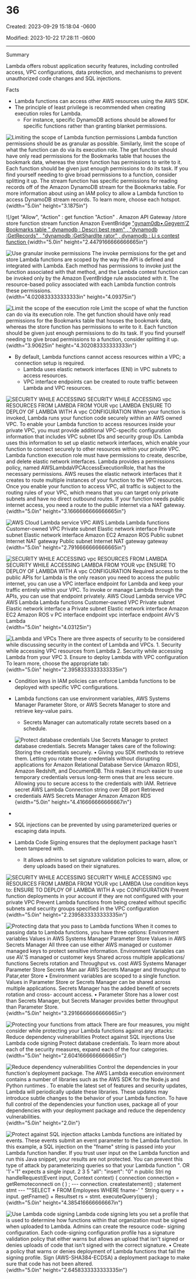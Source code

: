 # 36

Created: 2023-09-29 15:18:04 -0600

Modified: 2023-10-22 17:28:11 -0600

---

Summary

Lambda offers robust application security features, including controlled access, VPC configurations, data protection, and mechanisms to prevent unauthorized code changes and SQL injections.

Facts

- Lambda functions can access other AWS resources using the AWS SDK.
- The principle of least privilege is recommended when creating execution roles for Lambda.
  - For instance, specific DynamoDB actions should be allowed for specific functions rather than granting blanket permissions.



![Limiting the scope of Lambda function permissions Lambda function permissions should be as granular as possible. Similarly, limit the scope of what the function can do via its execution role. The get function should have only read permissions for the Bookmarks table that houses the bookmark data, whereas the store function has permissions to write to it. Each function should be given just enough permissions to do its task. If you find yourself needing to give broad permissions to a function, consider splitting it up. The stream function has specific permissions for reading records off of the Amazon DynamoDB stream for the Bookmarks table. For more information about using an IAM policy to allow a Lambda function to access DynamoDB stream records. To learn more, choose each hotspot. ](../../../media/AWS-Developing-Serverless-Solutions-on-AWS-Module-10-36-image1.png){width="5.0in" height="3.1875in"}



![/get "Allow", "Action" : get function "Action" . Amazon API Gateway /store store function stream function Amazon EventBridge [ "gynam0db•.Gegyem'Z Bookmarks table " dynamodb : Descri best ream" , "dynamodb :GetRecords" , "dynamodb :GetShardIte rator" , dynamodb : Li s contest function ](../../../media/AWS-Developing-Serverless-Solutions-on-AWS-Module-10-36-image2.png){width="5.0in" height="2.4479166666666665in"}



![Use granular invoke permissions The invoke permissions for the get and store Lambda functions are scoped by the way the API is defined and integrated with Lambda. Each method has permissions to invoke just the function associated with that method, and the Lambda contest function can be invoked only by the Amazon EventBridge rule associated with it. The resource-based policy associated with each Lambda function controls these permissions. ](../../../media/AWS-Developing-Serverless-Solutions-on-AWS-Module-10-36-image3.png){width="4.020833333333333in" height="4.09375in"}



![Limit the scope of the execution role Limit the scope of what the function can do via its execution role. The get function should have only read permissions for the Bookmarks table that houses the bookmark data, whereas the store function has permissions to write to it. Each function should be given just enough permissions to do its task. If you find yourself needing to give broad permissions to a function, consider splitting it up. ](../../../media/AWS-Developing-Serverless-Solutions-on-AWS-Module-10-36-image4.png){width="3.90625in" height="4.302083333333333in"}









- By default, Lambda functions cannot access resources within a VPC; a connection setup is required.
  - Lambda uses elastic network interfaces (ENI) in VPC subnets to access resources.
  - VPC interface endpoints can be created to route traffic between Lambda and VPC resources.



![SECURITY WHILE ACCESSING SECURITY WHILE ACCESSING vpc RESOURCES FROM LAMBDA FROM YOUR vpc LAMBDA ENSURE TO DEPLOY OF LAMBDA WITH A vpc CONFIGURATION When your function is invoked, Lambda runs your function code securely within an AWS owned VPC. To enable your Lambda function to access resources inside your private VPC, you must provide additional VPC-specific configuration information that includes VPC subnet IDs and security group IDs. Lambda uses this information to set up elastic network interfaces, which enable your function to connect securely to other resources within your private VPC. Lambda function execution role must have permissions to create, describe, and delete elastic network interfaces. Lambda provides a permissions policy, named AWSLambdaVPCAccessExecutionRole, that has the necessary permissions. AWS reuses the elastic network interfaces that it creates to route multiple instances of your function to the VPC resources. Once you enable your function to access VPC, all traffic is subject to the routing rules of your VPC, which means that you can target only private subnets and have no direct outbound routes. If your function needs public internet access, you need a route to the public internet via a NAT gateway. ](../../../media/AWS-Developing-Serverless-Solutions-on-AWS-Module-10-36-image5.png){width="5.0in" height="3.1666666666666665in"}



![AWS Cloud Lambda service VPC AWS Lambda Lambda functions Customer-owned VPC Private subnet Elastic network interface Private subnet Elastic network interface Amazon EC2 Amazon ROS Public subnet Internet NAT gateway Public subnet Internet NAT gateway gateway ](../../../media/AWS-Developing-Serverless-Solutions-on-AWS-Module-10-36-image6.png){width="5.0in" height="2.7916666666666665in"}



![SECURITY WHILE ACCESSING vpc RESOURCES FROM LAMBDA SECURITY WHILE ACCESSING LAMBDA FROM YOUR vpc ENSURE TO DEPLOY OF LAMBDA WITH A vpc CONFIGURATION Required access to the public APIs for Lambda is the only reason you need to access the public internet, you can use a VPC interface endpoint for Lambda and keep your traffic entirely within your VPC. To invoke or manage Lambda through the APIs, you can use that endpoint privately. AWS Cloud Lambda service VPC AWS Lambda Lambda functions Customer-owned VPC Private subnet Elastic network interface a Private subnet Elastic network interface Amazon EC2 Amazon ROS v PC interface endpoint vpc interface endpoint AVv'S Lambda ](../../../media/AWS-Developing-Serverless-Solutions-on-AWS-Module-10-36-image7.png){width="5.0in" height="4.03125in"}



![Lambda and VPCs There are three aspects of security to be considered while discussing security in the context of Lambda and VPCs. 1. Security while accessing VPC resources from Lambda 2. Security while accessing Lambda from your VPC 3. Ensure to deploy Lambda with VPC configuration To learn more, choose the appropriate tab: ](../../../media/AWS-Developing-Serverless-Solutions-on-AWS-Module-10-36-image8.png){width="5.0in" height="2.3958333333333335in"}









- Condition keys in IAM policies can enforce Lambda functions to be deployed with specific VPC configurations.
- Lambda functions can use environment variables, AWS Systems Manager Parameter Store, or AWS Secrets Manager to store and retrieve key-value pairs.
  - Secrets Manager can automatically rotate secrets based on a schedule.





- ![Protect database credentials Use Secrets Manager to protect database credentials. Secrets Manager takes care of the following: Storing the credentials securely. • Giving you SDK methods to retrieve them. Letting you rotate these credentials without disrupting applications for Amazon Relational Database Service (Amazon RDS), Amazon Redshift, and DocumentDB. This makes it much easier to use temporary credentials versus long-term ones that are less secure. Allowing you to secure access to the credentials with IAM. Retrieve secret AWS Lambda Connection string over DB port Retrieved credentials AWS Secrets Manager Amazon Amazon RDS ](../../../media/AWS-Developing-Serverless-Solutions-on-AWS-Module-10-36-image9.png){width="5.0in" height="4.416666666666667in"}
- 
- SQL injections can be prevented by using parameterized queries or escaping data inputs.
- Lambda Code Signing ensures that the deployment package hasn't been tampered with.
  - It allows admins to set signature validation policies to warn, allow, or deny uploads based on their signatures.













![SECURITY WHILE ACCESSING SECURITY WHILE ACCESSING vpc RESOURCES FROM LAMBDA FROM YOUR vpc LAMBDA Use condition keys to: ENSURE TO DEPLOY OF LAMBDA WITH A vpc CONFIGURATION Prevent function deployments in your account if they are not configured with your private VPC Prevent Lambda functions from being created without specific subnets and security groups specified in the VPC configuration ](../../../media/AWS-Developing-Serverless-Solutions-on-AWS-Module-10-36-image10.png){width="5.0in" height="2.2395833333333335in"}



![Protecting data that you pass to Lambda functions When it comes to passing data to Lambda functions, you have three options: Environment variables Values in AWS Systems Manager Parameter Store Values in AWS Secrets Manager All three can use either AWS managed or customer managed keys to protect sensitive information. Environment Variables can use AV.'S managed or customer keys Shared across rnultiple applications/ functions Secrets rotation and Throughput vs. cost AWS Systems Manager Parameter Store Secrets Man aar AWS Secrets Manager and throughput to Patar,eter Store • Environment variables are scoped to a single function. Values in Parameter Store or Secrets Manager can be shared across multiple applications. Secrets Manager has the added benefit of secrets rotation and cross- account access. • Parameter Store has a lower cost than Secrets Manager, but Secrets Manager provides better throughput than Parameter Store. ](../../../media/AWS-Developing-Serverless-Solutions-on-AWS-Module-10-36-image11.png){width="5.0in" height="3.2916666666666665in"}



![Protecting your functions from attack There are four measures, you might consider while protecting your Lambda functions against any attacks: Reduce dependency vulnerabilities Protect against SQL injections Use Lambda code signing Protect database credentials. To learn more about each of the security measures, expand each of the four categories. ](../../../media/AWS-Developing-Serverless-Solutions-on-AWS-Module-10-36-image12.png){width="5.0in" height="2.6041666666666665in"}



![Reduce dependency vulnerabilities Control the dependencies in your function's deployment package. The AWS Lambda execution environment contains a number of libraries such as the AWS SDK for the Node.js and Python runtimes . To enable the latest set of features and security updates, Lambda will periodically update these libraries. These updates may introduce subtle changes to the behavior of your Lambda function. To have full control of the dependencies your function uses, package all of your dependencies with your deployment package and reduce the dependency vulnerabilities. ](../../../media/AWS-Developing-Serverless-Solutions-on-AWS-Module-10-36-image13.png){width="5.0in" height="2.0in"}



![Protect against SQL injection attacks Lambda functions are initiated by events. These events submit an event parameter to the Lambda function. In this example, a SQL injection on the "fname" string is passed into your Lambda function handler. If you trust user input on the Lambda function and run this Java snippet, your results are not protected. You can prevent this type of attack by parameterizing queries so that your Lambda function ". OR '1'='1" expects a single input. 2 3 5 "all": "insert": "0" n public Stri ng handleRequest(Event input, Context context) { connection connection = getRemoteconnecti on ( ) ; --- connection. createstatement() ; statement stmt --- ""SELECT * FROM Employees WHERE fname-' " String query = + input. getFname() + Resultset rs = stmt. executeQuery(query) ; ](../../../media/AWS-Developing-Serverless-Solutions-on-AWS-Module-10-36-image14.png){width="5.0in" height="4.385416666666667in"}



![Use Lambda code signing Lambda code signing lets you set a profile that is used to determine how functions within that organization must be signed when uploaded to Lambda. Admins can create the resource code- signing configuration. Each code-signing configuration profile has a signature validation policy that either warns but allows an upload that isn't signed or denies uploads of code that isn't signed with the correct signature. • Create a policy that warns or denies deployment of Lambda functions that fail the signing profile. Sign (AWS-SHA384-ECDSA) a deployment package to make sure that code has not been altered. ](../../../media/AWS-Developing-Serverless-Solutions-on-AWS-Module-10-36-image15.png){width="5.0in" height="2.6458333333333335in"}





















